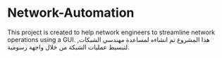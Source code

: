 # Network-Automation
This project is created to help network engineers to streamline network operations using a GUI.
هذا المشروع تم انشاءه لمساعدة مهندسي الشبكات, لتبسيط عمليات الشبكة من خلال واجهة رسومية.
